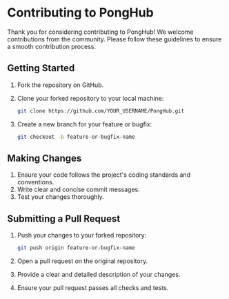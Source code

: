 # Contributing to PongHub

Thank you for considering contributing to PongHub! We welcome contributions from the community. Please follow these guidelines to ensure a smooth contribution process.

## Getting Started

1. Fork the repository on GitHub.

2. Clone your forked repository to your local machine:

   ```sh
   git clone https://github.com/YOUR_USERNAME/PongHub.git
   ```

3. Create a new branch for your feature or bugfix:

   ```sh
   git checkout -b feature-or-bugfix-name
   ```

## Making Changes

1. Ensure your code follows the project's coding standards and conventions.
2. Write clear and concise commit messages.
3. Test your changes thoroughly.

## Submitting a Pull Request

1. Push your changes to your forked repository:

   ```sh
   git push origin feature-or-bugfix-name
   ```

2. Open a pull request on the original repository.

3. Provide a clear and detailed description of your changes.

4. Ensure your pull request passes all checks and tests.
